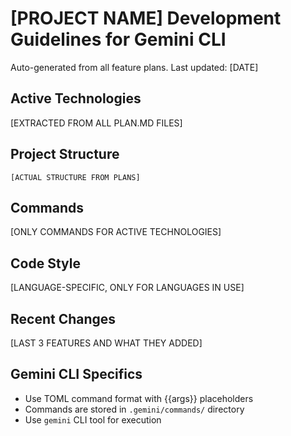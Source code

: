 # [PROJECT NAME] Development Guidelines for Gemini CLI

Auto-generated from all feature plans. Last updated: [DATE]

## Active Technologies
[EXTRACTED FROM ALL PLAN.MD FILES]

## Project Structure
```
[ACTUAL STRUCTURE FROM PLANS]
```

## Commands
[ONLY COMMANDS FOR ACTIVE TECHNOLOGIES]

## Code Style
[LANGUAGE-SPECIFIC, ONLY FOR LANGUAGES IN USE]

## Recent Changes
[LAST 3 FEATURES AND WHAT THEY ADDED]

## Gemini CLI Specifics

<!--
NOTE: The Gemini and Qwen agent templates contain identical command specifications (TOML format, {{args}} placeholders, similar directory structure).
This duplication is intentional to ensure consistency across agents and facilitate compatibility. Any changes to command formats should be reflected in both templates.
If future refactoring is possible, consider extracting a shared base template. For now, this documentation serves to clarify the reason for duplication and avoid maintenance confusion.
-->

- Use TOML command format with {{args}} placeholders
- Commands are stored in `.gemini/commands/` directory
- Use `gemini` CLI tool for execution

<!-- MANUAL ADDITIONS START -->
<!-- MANUAL ADDITIONS END -->